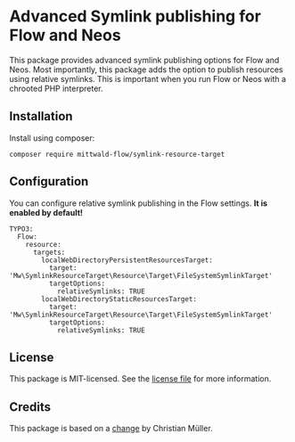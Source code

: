 Advanced Symlink publishing for Flow and Neos
=============================================

This package provides advanced symlink publishing options for Flow and Neos.
Most importantly, this package adds the option to publish resources using relative symlinks.
This is important when you run Flow or Neos with a chrooted PHP interpreter.

Installation
------------

Install using composer:

    composer require mittwald-flow/symlink-resource-target

Configuration
-------------

You can configure relative symlink publishing in the Flow settings.
**It is enabled by default!**

	TYPO3:
	  Flow:
		resource:
		  targets:
			localWebDirectoryPersistentResourcesTarget:
			  target: 'Mw\SymlinkResourceTarget\Resource\Target\FileSystemSymlinkTarget'
			  targetOptions:
				relativeSymlinks: TRUE
			localWebDirectoryStaticResourcesTarget:
			  target: 'Mw\SymlinkResourceTarget\Resource\Target\FileSystemSymlinkTarget'
			  targetOptions:
				relativeSymlinks: TRUE

License
-------

This package is MIT-licensed. See the [license file](LICENSE) for more information.

Credits
-------

This package is based on a [change](https://review.typo3.org/30519) by Christian Müller.